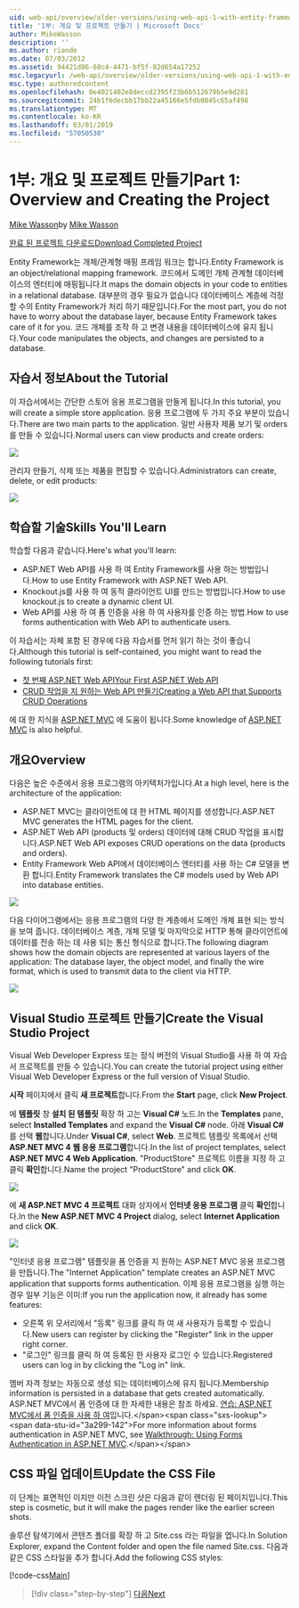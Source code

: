 ```yaml
---
uid: web-api/overview/older-versions/using-web-api-1-with-entity-framework-5/using-web-api-with-entity-framework-part-1
title: '1부: 개요 및 프로젝트 만들기 | Microsoft Docs'
author: MikeWasson
description: ''
ms.author: riande
ms.date: 07/03/2012
ms.assetid: 94421d86-68c4-4471-bf5f-82d654a17252
msc.legacyurl: /web-api/overview/older-versions/using-web-api-1-with-entity-framework-5/using-web-api-with-entity-framework-part-1
msc.type: authoredcontent
ms.openlocfilehash: 0e4021402e8deccd2395f23b6b512679b5e9d281
ms.sourcegitcommit: 24b1f6decbb17bb22a45166e5fdb0845c65af498
ms.translationtype: MT
ms.contentlocale: ko-KR
ms.lasthandoff: 03/01/2019
ms.locfileid: "57050530"
---
```

<a name="part-1-overview-and-creating-the-project"></a><span data-ttu-id="3a299-102">1부: 개요 및 프로젝트 만들기</span><span class="sxs-lookup"><span data-stu-id="3a299-102">Part 1: Overview and Creating the Project</span></span>
====================
<span data-ttu-id="3a299-103">[Mike Wasson](https://github.com/MikeWasson)</span><span class="sxs-lookup"><span data-stu-id="3a299-103">by [Mike Wasson](https://github.com/MikeWasson)</span></span>

[<span data-ttu-id="3a299-104">완료 된 프로젝트 다운로드</span><span class="sxs-lookup"><span data-stu-id="3a299-104">Download Completed Project</span></span>](http://code.msdn.microsoft.com/ASP-NET-Web-API-with-afa30545)

<span data-ttu-id="3a299-105">Entity Framework는 개체/관계형 매핑 프레임 워크는 합니다.</span><span class="sxs-lookup"><span data-stu-id="3a299-105">Entity Framework is an object/relational mapping framework.</span></span> <span data-ttu-id="3a299-106">코드에서 도메인 개체 관계형 데이터베이스의 엔터티에 매핑됩니다.</span><span class="sxs-lookup"><span data-stu-id="3a299-106">It maps the domain objects in your code to entities in a relational database.</span></span> <span data-ttu-id="3a299-107">대부분의 경우 필요가 없습니다 데이터베이스 계층에 걱정할 수의 Entity Framework가 처리 하기 때문입니다.</span><span class="sxs-lookup"><span data-stu-id="3a299-107">For the most part, you do not have to worry about the database layer, because Entity Framework takes care of it for you.</span></span> <span data-ttu-id="3a299-108">코드 개체를 조작 하 고 변경 내용을 데이터베이스에 유지 됩니다.</span><span class="sxs-lookup"><span data-stu-id="3a299-108">Your code manipulates the objects, and changes are persisted to a database.</span></span>

## <a name="about-the-tutorial"></a><span data-ttu-id="3a299-109">자습서 정보</span><span class="sxs-lookup"><span data-stu-id="3a299-109">About the Tutorial</span></span>

<span data-ttu-id="3a299-110">이 자습서에서는 간단한 스토어 응용 프로그램을 만들게 됩니다.</span><span class="sxs-lookup"><span data-stu-id="3a299-110">In this tutorial, you will create a simple store application.</span></span> <span data-ttu-id="3a299-111">응용 프로그램에 두 가지 주요 부분이 있습니다.</span><span class="sxs-lookup"><span data-stu-id="3a299-111">There are two main parts to the application.</span></span> <span data-ttu-id="3a299-112">일반 사용자 제품 보기 및 orders를 만들 수 있습니다.</span><span class="sxs-lookup"><span data-stu-id="3a299-112">Normal users can view products and create orders:</span></span>

![](using-web-api-with-entity-framework-part-1/_static/image1.png)

<span data-ttu-id="3a299-113">관리자 만들기, 삭제 또는 제품을 편집할 수 있습니다.</span><span class="sxs-lookup"><span data-stu-id="3a299-113">Administrators can create, delete, or edit products:</span></span>

![](using-web-api-with-entity-framework-part-1/_static/image2.png)

## <a name="skills-youll-learn"></a><span data-ttu-id="3a299-114">학습할 기술</span><span class="sxs-lookup"><span data-stu-id="3a299-114">Skills You'll Learn</span></span>

<span data-ttu-id="3a299-115">학습할 다음과 같습니다.</span><span class="sxs-lookup"><span data-stu-id="3a299-115">Here's what you'll learn:</span></span>

- <span data-ttu-id="3a299-116">ASP.NET Web API를 사용 하 여 Entity Framework를 사용 하는 방법입니다.</span><span class="sxs-lookup"><span data-stu-id="3a299-116">How to use Entity Framework with ASP.NET Web API.</span></span>
- <span data-ttu-id="3a299-117">Knockout.js를 사용 하 여 동적 클라이언트 UI를 만드는 방법입니다.</span><span class="sxs-lookup"><span data-stu-id="3a299-117">How to use knockout.js to create a dynamic client UI.</span></span>
- <span data-ttu-id="3a299-118">Web API를 사용 하 여 폼 인증을 사용 하 여 사용자를 인증 하는 방법.</span><span class="sxs-lookup"><span data-stu-id="3a299-118">How to use forms authentication with Web API to authenticate users.</span></span>

<span data-ttu-id="3a299-119">이 자습서는 자체 포함 된 경우에 다음 자습서를 먼저 읽기 하는 것이 좋습니다.</span><span class="sxs-lookup"><span data-stu-id="3a299-119">Although this tutorial is self-contained, you might want to read the following tutorials first:</span></span>

- [<span data-ttu-id="3a299-120">첫 번째 ASP.NET Web API</span><span class="sxs-lookup"><span data-stu-id="3a299-120">Your First ASP.NET Web API</span></span>](../../getting-started-with-aspnet-web-api/tutorial-your-first-web-api.md)
- [<span data-ttu-id="3a299-121">CRUD 작업을 지 원하는 Web API 만들기</span><span class="sxs-lookup"><span data-stu-id="3a299-121">Creating a Web API that Supports CRUD Operations</span></span>](../creating-a-web-api-that-supports-crud-operations.md)

<span data-ttu-id="3a299-122">에 대 한 지식을 [ASP.NET MVC](../../../../mvc/index.md) 에 도움이 됩니다.</span><span class="sxs-lookup"><span data-stu-id="3a299-122">Some knowledge of [ASP.NET MVC](../../../../mvc/index.md) is also helpful.</span></span>

## <a name="overview"></a><span data-ttu-id="3a299-123">개요</span><span class="sxs-lookup"><span data-stu-id="3a299-123">Overview</span></span>

<span data-ttu-id="3a299-124">다음은 높은 수준에서 응용 프로그램의 아키텍처가입니다.</span><span class="sxs-lookup"><span data-stu-id="3a299-124">At a high level, here is the architecture of the application:</span></span>

- <span data-ttu-id="3a299-125">ASP.NET MVC는 클라이언트에 대 한 HTML 페이지를 생성합니다.</span><span class="sxs-lookup"><span data-stu-id="3a299-125">ASP.NET MVC generates the HTML pages for the client.</span></span>
- <span data-ttu-id="3a299-126">ASP.NET Web API (products 및 orders) 데이터에 대해 CRUD 작업을 표시합니다.</span><span class="sxs-lookup"><span data-stu-id="3a299-126">ASP.NET Web API exposes CRUD operations on the data (products and orders).</span></span>
- <span data-ttu-id="3a299-127">Entity Framework Web API에서 데이터베이스 엔터티를 사용 하는 C# 모델을 변환 합니다.</span><span class="sxs-lookup"><span data-stu-id="3a299-127">Entity Framework translates the C# models used by Web API into database entities.</span></span>

![](using-web-api-with-entity-framework-part-1/_static/image3.png)

<span data-ttu-id="3a299-128">다음 다이어그램에서는 응용 프로그램의 다양 한 계층에서 도메인 개체 표현 되는 방식을 보여 줍니다. 데이터베이스 계층, 개체 모델 및 마지막으로 HTTP 통해 클라이언트에 데이터를 전송 하는 데 사용 되는 통신 형식으로 합니다.</span><span class="sxs-lookup"><span data-stu-id="3a299-128">The following diagram shows how the domain objects are represented at various layers of the application: The database layer, the object model, and finally the wire format, which is used to transmit data to the client via HTTP.</span></span>

![](using-web-api-with-entity-framework-part-1/_static/image4.png)

## <a name="create-the-visual-studio-project"></a><span data-ttu-id="3a299-129">Visual Studio 프로젝트 만들기</span><span class="sxs-lookup"><span data-stu-id="3a299-129">Create the Visual Studio Project</span></span>

<span data-ttu-id="3a299-130">Visual Web Developer Express 또는 정식 버전의 Visual Studio를 사용 하 여 자습서 프로젝트를 만들 수 있습니다.</span><span class="sxs-lookup"><span data-stu-id="3a299-130">You can create the tutorial project using either Visual Web Developer Express or the full version of Visual Studio.</span></span>

<span data-ttu-id="3a299-131">**시작** 페이지에서 클릭 **새 프로젝트**합니다.</span><span class="sxs-lookup"><span data-stu-id="3a299-131">From the **Start** page, click **New Project**.</span></span>

<span data-ttu-id="3a299-132">에 **템플릿** 창 **설치 된 템플릿** 확장 하 고는 **Visual C#** 노드.</span><span class="sxs-lookup"><span data-stu-id="3a299-132">In the **Templates** pane, select **Installed Templates** and expand the **Visual C#** node.</span></span> <span data-ttu-id="3a299-133">아래 **Visual C#** 를 선택 **웹**합니다.</span><span class="sxs-lookup"><span data-stu-id="3a299-133">Under **Visual C#**, select **Web**.</span></span> <span data-ttu-id="3a299-134">프로젝트 템플릿 목록에서 선택 **ASP.NET MVC 4 웹 응용 프로그램**합니다.</span><span class="sxs-lookup"><span data-stu-id="3a299-134">In the list of project templates, select **ASP.NET MVC 4 Web Application**.</span></span> <span data-ttu-id="3a299-135">"ProductStore" 프로젝트 이름을 지정 하 고 클릭 **확인**합니다.</span><span class="sxs-lookup"><span data-stu-id="3a299-135">Name the project "ProductStore" and click **OK**.</span></span>

![](using-web-api-with-entity-framework-part-1/_static/image5.png)

<span data-ttu-id="3a299-136">에 **새 ASP.NET MVC 4 프로젝트** 대화 상자에서 **인터넷 응용 프로그램** 클릭 **확인**합니다.</span><span class="sxs-lookup"><span data-stu-id="3a299-136">In the **New ASP.NET MVC 4 Project** dialog, select **Internet Application** and click **OK**.</span></span>

![](using-web-api-with-entity-framework-part-1/_static/image6.png)

<span data-ttu-id="3a299-137">"인터넷 응용 프로그램" 템플릿을 폼 인증을 지 원하는 ASP.NET MVC 응용 프로그램을 만듭니다.</span><span class="sxs-lookup"><span data-stu-id="3a299-137">The "Internet Application" template creates an ASP.NET MVC application that supports forms authentication.</span></span> <span data-ttu-id="3a299-138">이제 응용 프로그램을 실행 하는 경우 일부 기능은 이미:</span><span class="sxs-lookup"><span data-stu-id="3a299-138">If you run the application now, it already has some features:</span></span>

- <span data-ttu-id="3a299-139">오른쪽 위 모서리에서 "등록" 링크를 클릭 하 여 새 사용자가 등록할 수 있습니다.</span><span class="sxs-lookup"><span data-stu-id="3a299-139">New users can register by clicking the "Register" link in the upper right corner.</span></span>
- <span data-ttu-id="3a299-140">"로그인" 링크를 클릭 하 여 등록된 한 사용자 로그인 수 있습니다.</span><span class="sxs-lookup"><span data-stu-id="3a299-140">Registered users can log in by clicking the "Log in" link.</span></span>

<span data-ttu-id="3a299-141">멤버 자격 정보는 자동으로 생성 되는 데이터베이스에 유지 됩니다.</span><span class="sxs-lookup"><span data-stu-id="3a299-141">Membership information is persisted in a database that gets created automatically.</span></span> <span data-ttu-id="3a299-142">ASP.NET MVC에서 폼 인증에 대 한 자세한 내용은 참조 하세요. [연습: ASP.NET MVC에서 폼 인증을 사용 하 여](https://msdn.microsoft.com/library/ff398049(VS.98).aspx)입니다.</span><span class="sxs-lookup"><span data-stu-id="3a299-142">For more information about forms authentication in ASP.NET MVC, see [Walkthrough: Using Forms Authentication in ASP.NET MVC](https://msdn.microsoft.com/library/ff398049(VS.98).aspx).</span></span>

## <a name="update-the-css-file"></a><span data-ttu-id="3a299-143">CSS 파일 업데이트</span><span class="sxs-lookup"><span data-stu-id="3a299-143">Update the CSS File</span></span>

<span data-ttu-id="3a299-144">이 단계는 표면적인 이지만 이전 스크린 샷은 다음과 같이 렌더링 된 페이지입니다.</span><span class="sxs-lookup"><span data-stu-id="3a299-144">This step is cosmetic, but it will make the pages render like the earlier screen shots.</span></span>

<span data-ttu-id="3a299-145">솔루션 탐색기에서 콘텐츠 폴더를 확장 하 고 Site.css 라는 파일을 엽니다.</span><span class="sxs-lookup"><span data-stu-id="3a299-145">In Solution Explorer, expand the Content folder and open the file named Site.css.</span></span> <span data-ttu-id="3a299-146">다음과 같은 CSS 스타일을 추가 합니다.</span><span class="sxs-lookup"><span data-stu-id="3a299-146">Add the following CSS styles:</span></span>

[!code-css[Main](using-web-api-with-entity-framework-part-1/samples/sample1.css)]

> [!div class="step-by-step"]
> [<span data-ttu-id="3a299-147">다음</span><span class="sxs-lookup"><span data-stu-id="3a299-147">Next</span></span>](using-web-api-with-entity-framework-part-2.md)
